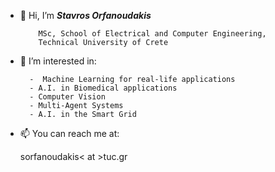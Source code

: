 - 👋 Hi, I’m ***Stavros Orfanoudakis*** 

          MSc, School of Electrical and Computer Engineering,
          Technical University of Crete

- 👀 I’m interested in:

        -  Machine Learning for real-life applications
        - A.I. in Biomedical applications
        - Computer Vision
        - Multi-Agent Systems
        - A.I. in the Smart Grid

- 📫  You can reach me at:
	

     sorfanoudakis< at >tuc.gr
